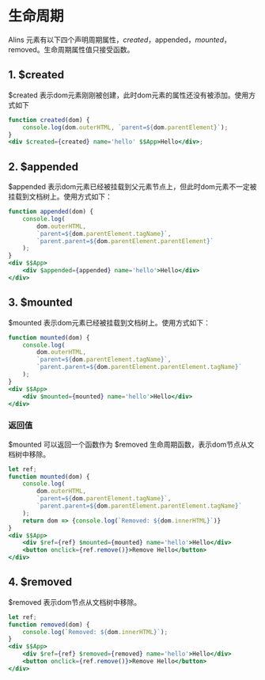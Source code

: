 # 生命周期

Alins 元素有以下四个声明周期属性，$created，$appended，$mounted，$removed。生命周期属性值只接受函数。

## 1. $created

$created 表示dom元素刚刚被创建，此时dom元素的属性还没有被添加。使用方式如下

<CodeBox/>

```jsx
function created(dom) {
    console.log(dom.outerHTML, `parent=${dom.parentElement}`);
}
<div $created={created} name='hello' $$App>Hello</div>;
```

## 2. $appended

$appended 表示dom元素已经被挂载到父元素节点上，但此时dom元素不一定被挂载到文档树上。使用方式如下：

<CodeBox/>

```jsx
function appended(dom) {
    console.log(
        dom.outerHTML, 
        `parent=${dom.parentElement.tagName}`, 
        `parent.parent=${dom.parentElement.parentElement}`
    );
}
<div $$App>
    <div $appended={appended} name='hello'>Hello</div>
</div>
```

## 3. $mounted

$mounted 表示dom元素已经被挂载到文档树上。使用方式如下：

<CodeBox/>

```jsx
function mounted(dom) {
    console.log(
        dom.outerHTML, 
        `parent=${dom.parentElement.tagName}`, 
        `parent.parent=${dom.parentElement.parentElement.tagName}`
    );
}
<div $$App>
    <div $mounted={mounted} name='hello'>Hello</div>
</div>
```

### 返回值

$mounted 可以返回一个函数作为 $removed 生命周期函数，表示dom节点从文档树中移除。

<CodeBox/>

```jsx
let ref;
function mounted(dom) {
    console.log(
        dom.outerHTML, 
        `parent=${dom.parentElement.tagName}`, 
        `parent.parent=${dom.parentElement.parentElement.tagName}`
    );
    return dom => {console.log(`Removed: ${dom.innerHTML}`)}
}
<div $$App>
    <div $ref={ref} $mounted={mounted} name='hello'>Hello</div>
    <button onclick={ref.remove()}>Remove Hello</button>
</div>
```

## 4. $removed

$removed 表示dom节点从文档树中移除。

<CodeBox/>

```jsx
let ref;
function removed(dom) {
    console.log(`Removed: ${dom.innerHTML}`);
}
<div $$App>
    <div $ref={ref} $removed={removed} name='hello'>Hello</div>
    <button onclick={ref.remove()}>Remove Hello</button>
</div>
```